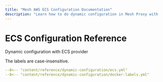 ```yaml
---
title: "Mesh AWS ECS Configuration Documentation"
description: "Learn how to do dynamic configuration in Mesh Proxy with AWS ECS. Read the technical documentation."
---
```


# ECS Configuration Reference

Dynamic configuration with ECS provider

The labels are case-insensitive.

```yaml
--8<-- "content/reference/dynamic-configuration/ecs.yml"
--8<-- "content/reference/dynamic-configuration/docker-labels.yml"
```
